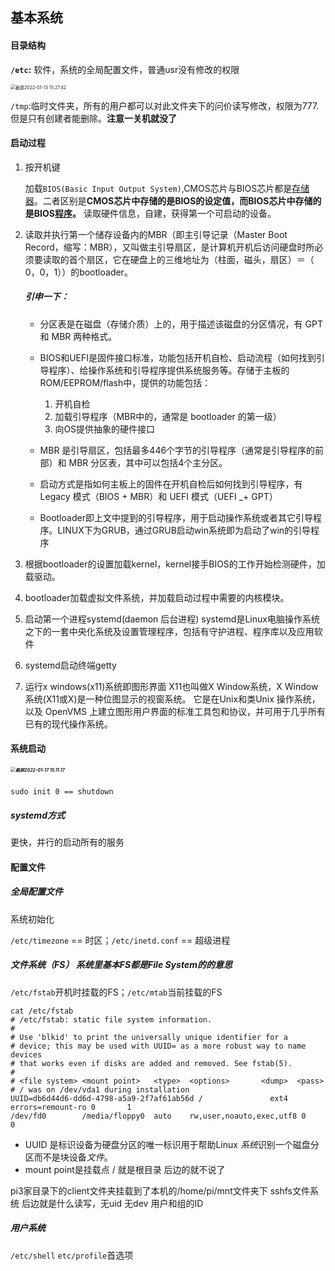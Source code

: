 
## 基本系统

#### 目录结构
**`/etc`:** 软件，系统的全局配置文件，普通usr没有修改的权限

<img src="/Users/renboyu/Library/Application Support/typora-user-images/截屏2022-01-13 15.27.42.png" alt="截屏2022-01-13 15.27.42" style="zoom:50%;" />

`/tmp`:临时文件夹，所有的用户都可以对此文件夹下的问价读写修改，权限为777.但是只有创建者能删除。**注意一关机就没了**

#### 启动过程

1. 按开机键

   加载`BIOS(Basic Input Output System)`,CMOS芯片与BIOS芯片都是[存储器](https://zh.wikipedia.org/wiki/存储器)。二者区别是**CMOS芯片中存储的是BIOS的设定值，而BIOS芯片中存储的是BIOS[程序](https://zh.wikipedia.org/wiki/程序)。** 读取硬件信息，自建，获得第一个可启动的设备。

2. 读取并执行第一个储存设备内的MBR（即主引导记录（Master Boot Record，缩写：MBR），又叫做主引导扇区，是计算机开机后访问硬盘时所必须要读取的首个扇区，它在硬盘上的三维地址为（柱面，磁头，扇区）＝（ 0，0，1））的bootloader。

   ##### 引申一下：

   + 分区表是在磁盘（存储介质）上的，用于描述该磁盘的分区情况，有 GPT 和 MBR 两种格式。

   + BIOS和UEFI是固件接口标准，功能包括开机自检、启动流程（如何找到引导程序）、给操作系统和引导程序提供系统服务等。存储于主板的ROM/EEPROM/flash中，提供的功能包括：
     1. 开机自检
     2. 加载引导程序（MBR中的，通常是 bootloader 的第一级）
     3. 向OS提供抽象的硬件接口

   + MBR 是引导扇区，包括最多446个字节的引导程序（通常是引导程序的前部）和 MBR 分区表，其中可以包括4个主分区。

   + 启动方式是指如何主板上的固件在开机自检后如何找到引导程序，有 Legacy 模式（BIOS + MBR）和 UEFI 模式（UEFI _+ GPT）
   + Bootloader即上文中提到的引导程序，用于启动操作系统或者其它引导程序。LINUX下为GRUB，通过GRUB启动win系统即为启动了win的引导程序

3. 根据bootloader的设置加载kernel，kernel接手BIOS的工作开始检测硬件，加载驱动。

4. bootloader加载虚拟文件系统，并加载启动过程中需要的内核模块。

5. 启动第一个进程systemd(daemon 后台进程) systemd是Linux电脑操作系统之下的一套中央化系统及设置管理程序，包括有守护进程、程序库以及应用软件

6. systemd启动终端getty

7. 运行x windows(x11)系统即图形界面 X11也叫做X Window系统，X Window系统(X11或X)是一种位图显示的视窗系统。 它是在Unix和类Unix 操作系统，以及 OpenVMS 上建立图形用户界面的标准工具包和协议，并可用于几乎所有已有的现代操作系统。

#### 系统启动

##### <img src="/Users/renboyu/Library/Application Support/typora-user-images/截屏2022-01-17 15.11.17.png" alt="截屏2022-01-17 15.11.17" style="zoom:50%;" />

`sudo init 0 == shutdown` 

##### systemd方式

更快，并行的启动所有的服务

#### 配置文件

##### 全局配置文件

系统初始化

`/etc/timezone` == 时区；`/etc/inetd.conf` == 超级进程

##### 文件系统（FS） **系统里基本FS都是File System的的意思**

`/etc/fstab`开机时挂载的FS；`/etc/mtab`当前挂载的FS

```shell
cat /etc/fstab
# /etc/fstab: static file system information.
#
# Use 'blkid' to print the universally unique identifier for a
# device; this may be used with UUID= as a more robust way to name devices
# that works even if disks are added and removed. See fstab(5).
#
# <file system> <mount point>   <type>  <options>       <dump>  <pass>
# / was on /dev/vda1 during installation
UUID=db6d44d6-dd6d-4798-a5a9-2f7af61ab56d /               ext4    errors=remount-ro 0       1
/dev/fd0        /media/floppy0  auto    rw,user,noauto,exec,utf8 0       0
```

+ UUID 是标识设备为硬盘分区的唯一标识用于帮助Linux *系统*识别一个磁盘分区而不是块设备*文件*。
+ mount point是挂载点 / 就是根目录 后边的就不说了



pi3家目录下的client文件夹挂载到了本机的/home/pi/mnt文件夹下 sshfs文件系统 后边就是什么读写，无uid 无dev 用户和组的ID

##### 用户系统

`/etc/shell` `etc/profile`首选项
